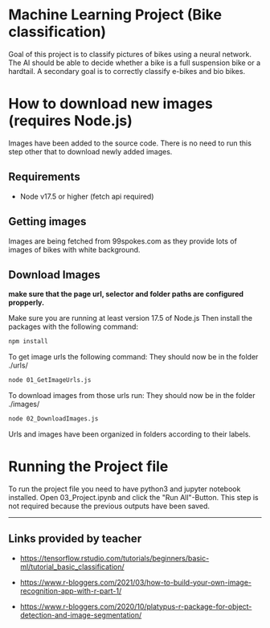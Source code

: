 # Machine Learning Project (Bike classification)

Goal of this project is to classify pictures of bikes using a neural network.
The AI should be able to decide whether a bike is a full suspension bike or a hardtail.
A secondary goal is to correctly classify e-bikes and bio bikes.

# How to download new images (requires Node.js)
Images have been added to the source code. There is no need to run this step other that to download newly added images.

## Requirements
- Node v17.5 or higher (fetch api required)
## Getting images
Images are being fetched from 99spokes.com as they provide lots of images of bikes with white background.

## Download Images
**make sure that the page url, selector and folder paths are configured propperly.**

Make sure you are running at least version 17.5 of Node.js Then install the packages with the following command:
```sh
npm install
```

To get image urls the following command: They should now be in the folder ./urls/
```sh
node 01_GetImageUrls.js
```

To download images from those urls run: They should now be in the folder ./images/
```sh
node 02_DownloadImages.js
```

Urls and images have been organized in folders according to their labels.

# Running the Project file
To run the project file you need to have python3 and jupyter notebook installed. Open 03_Project.ipynb and click the "Run All"-Button.
This step is not required because the previous outputs have been saved.

---

## Links provided by teacher

- https://tensorflow.rstudio.com/tutorials/beginners/basic-ml/tutorial_basic_classification/

- https://www.r-bloggers.com/2021/03/how-to-build-your-own-image-recognition-app-with-r-part-1/

- https://www.r-bloggers.com/2020/10/platypus-r-package-for-object-detection-and-image-segmentation/